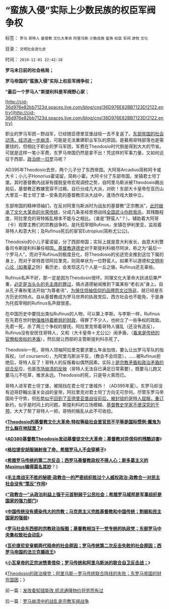 # “蛮族入侵”实际上少数民族的权臣军阀争权

标签： `罗马` `哥特人` `基督教` `文化大革命` `阿里乌斯` `少数民族` `蛮族` `权臣` `军阀` `游牧` `文化` 

目录： `文明社会进化史`

时间： `2010-12-01 22:42:18`

**罗马末日前的社会格局；**

**罗马帝国的“蛮族入侵”实际上权臣军阀争权；**

**“最后一个罗马人”斯提利科是军阀野心家**；

[http://cid-36d976e82bb7123d.spaces.live.com/blog/cns!36D976E82BB7123D!2122.entry](http://cid-36d976e82bb7123d.spaces.live.com/blog/cns!36D976E82BB7123D!2122.entry)

职业的罗马军团－野战军，已经随亚德里亚堡战役一去不复返了。[东部帝国的社会动荡，经济进一步崩溃](../../../2010/11/10/罗马崩溃是基督教入主的代价.md)，可能是无法重建职业军队的原因。是募用哥特部落也是需要钱的，但相比于职业的罗马军团，军费在Theodosio时代倒是得到大大的节省。可就是这样一笔小军费，东罗马帝国仍然是拿不出！凭这样的军事力量，又如何远征于西部，[政治统一旧罗](../../../2010/8/29/中央集权令罗马“独”亦裂不独也分裂.md)马呢？

AD395年Theodosio去世，两个儿子分了东西帝国。大阿哥Arcadius简称阿卡或大卡；小儿子Honorius霍诺留，简称小霍。大阿卡分了东部帝国，坐镇君士坦丁堡。其时基督教内战渐有摆脱皇帝宏观调控之势，自阿里乌斯派被Theodosio踢出局后，基督教正教嫌宽容不过瘾，自已分成几大派，对砍！东部大卡皇帝在亚历山大里亚－君士坦丁堡－安条克的基督教宗派大战中，逢场作戏大致中立。

东部帝国的精神领袖们，在反对阿里乌斯派时为战友的基督教“正宗教派”，[此时继承了文化大革命的光荣传统](../../../2010/11/19/基督教罗马“统一思想”空前残酷，越来越残酷.md)，分成几条圣经思想战线[全国武斗你砍我杀](../../../2010/9/26/罗马城中的“红旗派”和“井岗山派”武斗.md)，其残酷程度，阿拉里克的哥特叛乱根本不能与之相比。（谁是”野蛮人“？）。辅助着大阿哥（卡）观摩主教们的宗教战争的，是托孤宰相Rufinus，坐镇在伊利里亚，监视着哥特人和意大利；及Rufinus死后的宦官Eutropius(简称尤公公)。

Theodosio的小儿子霍诺留，分了西部帝国；实际上就是意大利省长，由意大利警备司令斯提利科兼任相国[。基督教道德史](../../../2010/6/4/道德史观是东西方传统文化的共同之处.md)对于斯提利科极尽阿谀，称之为“最后一个罗马人”，而对于Rufinus则极度丑化，将Theodosio的劣迹完全推到这位下属的身上，而对于哥特首领阿拉里克，则简单状为一位野蛮人。如果不以道德和[文明中心论（如夷夏之](../../../2010/6/2/道德史观“夷夏之防”历史民族主义流派.md)防）看历史，会发现这几个人是一丘之貉，Rufinus还无辜些。

Rufinus名声不好，那一定是因为Theodosio很坏。同理文化大革命大跃进后果严重，[必定是当头头的毛主席的罪过](../../../2009/7/5/历史责任归咎于毛主席是不公正的.md)，搞点道德秘闻推到下属某些“老右派”身上。自从孔子春秋笔法开始“为尊者讳”，[为保住领袖信仰的品牌而文过饰非](../../../2009/6/27/毛泽东思想是党的集体结晶品牌非个人天才.md)，就已经是东方历史的特点。自从基督教成为罗马世界的执政党后，西方社会也不能免，于是身为托孤宰相的Rufinus名声就很差。

在中国历史中要找出类似Rufinus的人物，可以算上李斯。与李斯一样，Rufinus在先君在世时[勉强维持着脆弱的财政](../../../2010/11/8/罗马第一基督教王朝计划生育和秦二世.md)，得罪了不少人，也树立了一些争权的政敌。先君一死，杀了两三个争权的督抚。阿拉里克带着哥特人骚乱（还没有造反），Rufinus没有安抚住哥特人，又和（大卡皇帝＋尤公公）闹矛盾，（[看来是传统的官僚和帝权的矛盾](http://hi.baidu.com/darthchn/blog/item/7d7000131614c1c7c2fd7837.html)），然后就让西部的主管斯提利科杀死了。

Theodosio一死，哥特人领袖阿拉里克要求要么年金加倍，要么让出罗马军队的指挥权，（of coursenot），为阿里乌斯派平反，（教会不会同意），……被Rufinus拒绝后，哥特人反了！哥特人的反叛看似偶然因素，实际上[是宗教矛盾和政治矛盾的综合反](../../../2010/5/25/趋势利益是不能“宣传”出来；预测未来就需要客观性；.md)应，也是[市场崩溃的反映](../../../2010/8/29/腐败：上有政策，下有对策？一抓就死，一放就乱？.md)（哥特人无法自已满足日常需要），既要马儿跑又要马儿不吃草，难求永远。Theodosio的死，只是导火索而已。

哥特人进军君士坦丁堡，被阻挡在君士坦丁堡城外！（AD395年夏）。东罗马却没有迫哥舒翰出潼关会战的皇帝，阿拉里克对君士坦丁方向无可奈何。尽管东罗马帝国处于守势，但[形势似乎回到了亚德里亚堡战役前后，被封锁的哥特人屈服，重订](../../../2010/11/22/亚德里亚堡战役罗马野战军被哥特骑兵伏击.md)新约，似乎是时间上的问题。斯提利科的立场模糊、[基督教史学家不便深究的干预](../../../2010/4/21/大维度历史观允许在细节上“自圆其说”.md)，大大了帮了哥特人一把，哥特的叛乱从此不可收拾。

《[**Theodosio的基督教文化大革命;特权等级社会里官民不平等是国际惯例;魔鬼为什么躲在地狱里？**](../../../2010/11/26/魔鬼干嘛躲进地狱？Theodosio发动基督教文化大革命.md)》

《[**AD380基督教Theodosio发动基督徒文化大革命；基督教对异信仰的残酷迫害**](../../../2010/11/26/基督教罗马帝国对基督徒的迫害，对异教的残酷迫害；.md)》

《[**格拉提安胡服骑射丧了命，希腊罗马人不会穿裤子**](../../../2010/11/26/文明世界没裤子，胡服骑射丧了命.md)》

《[**希腊罗马传统的第二次反击；西罗马基督教政权不得人心；斯多葛主义的Maximus输得莫名其妙**](../../../2010/11/27/基督教政权不得人心;罗马传统的第二次反击.md)？》

《[**毛主席战无不胜的秘密;政教合一的严密组织胜过个人威权政治;政教合一对民主社会没有“策反”作用**](../../../2010/11/27/政教合一的党团组织胜过个人威权政治.md)》

《[**“政教合一”从政治利益上强于元首制弱于公民社会；希腊罗马城邦是军事组织是国家的强力部门**](../../../2010/11/27/希腊罗马城邦是军事组织；基督教成功的背景.md)》

《[**中国传统没有感染伟大的宗教；马克思主义完胜基督教和中国传统；割据和民主国家的强弱**](../../../2010/11/27/为什么中国传统没有感染伟大的宗教？.md)》

《[**罗马社会东西部的宗教政治版图；基督教相当于一党专统的执政党；东部罗马中央集权致社会动乱**](../../../2010/11/28/基督教相当于罗马帝国的执政党.md)》

《[**瓦伦提尼安皇朝两代殒命的社会原因；罗马传统第二次反击失败的社会原因；西罗马帝国的法兰克摄政王**](../../../2010/11/28/罗马传统元首政治的失败；法兰克摄政王.md)》

《[**小瓦皇帝的正宗派愤青信仰；罗马传统和阿里乌斯派的联合自卫反击战；**](../../../2010/11/28/轻量级菜鸟和重量级冠军的剑术决斗.md)》

《[Theodosio的政治嗅觉；阿里乌斯－罗马传统联合阵线的失败；东罗马帝国的财穷国困](../../../2010/11/28/阿里乌斯－罗马传统联合阵线的失败.md)；》



前一篇：[发改委知错能改,抓流通降物价将劳而有过](../../../2010/12/1/发改委知错能改,抓流通降物价将劳而有过.md)

后一篇：[罗马崩溃中的战乱是宗教军阀战争](../../../2010/12/1/罗马崩溃中的战乱是宗教军阀战争.md)